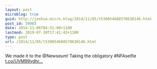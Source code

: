 ```yaml
---
layout: post
microblog: true
guid: http://joshua.micro.blog/2014/11/05/t530054688570630146.html
post_id: 39903
date: 2014-11-06T04:51:00+1100
lastmod: 2019-07-30T17:41:43+1100
type: post
url: /2014/11/05/t530054688570630146.html
---
```

We made it to the @Newseum! Taking the obligatory #NFAselfie [t.co/UVM99ydhr...](http://t.co/UVM99ydhrh)
